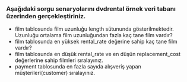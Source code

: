 ### Aşağıdaki sorgu senaryolarını dvdrental örnek veri tabanı üzerinden gerçekleştiriniz.
- film tablosunda film uzunluğu length sütununda gösterilmektedir. Uzunluğu ortalama film uzunluğundan fazla kaç tane film vardır?
- film tablosunda en yüksek rental_rate değerine sahip kaç tane film vardır?
- film tablosunda en düşük rental_rate ve en düşün replacement_cost değerlerine sahip filmleri sıralayınız.
- payment tablosunda en fazla sayıda alışveriş yapan müşterileri(customer) sıralayınız.
